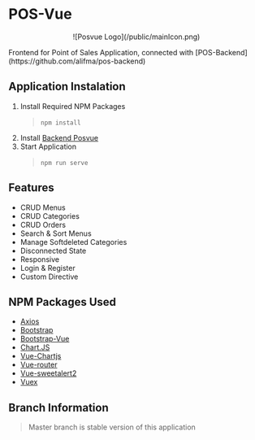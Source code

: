 # POS-Vue
<p align="center">
![Posvue Logo](/public/mainIcon.png)
</p>
Frontend for Point of Sales Application, connected with [POS-Backend](https://github.com/alifma/pos-backend)

## Application Instalation
1. Install Required NPM Packages 
   > `npm install`
2. Install [Backend Posvue](https://github.com/alifma/pos-backend)
3. Start Application
   > `npm run serve`

## Features
- CRUD Menus
- CRUD Categories
- CRUD Orders
- Search & Sort Menus
- Manage Softdeleted Categories
- Disconnected State
- Responsive
- Login & Register
- Custom Directive

## NPM Packages Used
- [Axios](https://www.npmjs.com/package/axios)
- [Bootstrap](https://www.npmjs.com/package/bootstrap)
- [Bootstrap-Vue](https://www.npmjs.com/package/bootstrap-vue)
- [Chart.JS](https://www.npmjs.com/package/chart.js)
- [Vue-Chartjs](https://www.npmjs.com/package/vue-chartjs)
- [Vue-router](https://www.npmjs.com/package/vue-router)
- [Vue-sweetalert2](https://www.npmjs.com/package/vue-sweetalert2)
- [Vuex](https://www.npmjs.com/package/vuex)

## Branch Information
> Master branch is stable version of this application
